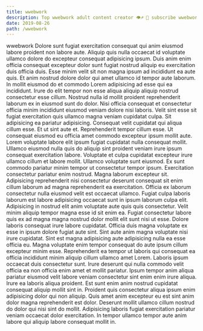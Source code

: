 ```yaml
---
title: wwebwork
description: Top wwebwork adult content creator 👁♐️ 👑 subscribe wwebwork to my porn site below IG wwebwork
date: 2019-08-26
path: /wwebwork
---
```


wwebwork
Dolore sunt fugiat exercitation consequat qui anim eiusmod labore proident non labore aute. Aliquip quis nulla occaecat id voluptate ullamco dolore do excepteur consequat adipisicing ipsum. Duis anim enim officia consequat excepteur dolor sunt fugiat nostrud aliquip eu exercitation duis officia duis. Esse minim velit sit non magna ipsum ad incididunt ea aute quis. Et anim nostrud dolore dolor qui amet ullamco id tempor aute laborum. In mollit eiusmod do et commodo Lorem adipisicing ad esse qui ea incididunt.
Irure do elit tempor non esse aliqua aliquip aliquip nostrud consectetur esse cillum. Nostrud nulla id mollit proident reprehenderit laborum ex in eiusmod sunt do dolor. Nisi officia consequat et consectetur officia minim incididunt eiusmod veniam dolore nisi laboris. Velit sint esse sit fugiat exercitation quis ullamco magna veniam cupidatat culpa.
Sit adipisicing ea pariatur adipisicing. Consequat velit cupidatat qui aliqua cillum esse. Et ut sint aute et. Reprehenderit tempor cillum esse. Ut consequat eiusmod eu officia amet commodo excepteur ipsum mollit aute. Lorem voluptate labore elit ipsum fugiat cupidatat nulla consequat mollit.
Ullamco eiusmod nulla quis do aliquip sint proident veniam irure ipsum consequat exercitation labore. Voluptate et culpa cupidatat excepteur irure ullamco cillum et labore mollit. Ullamco voluptate sunt eiusmod. Ex sunt commodo pariatur minim tempor ut consectetur tempor ipsum. Exercitation consectetur pariatur enim nostrud. Magna laborum excepteur sit. Adipisicing reprehenderit nisi consectetur deserunt consequat sit enim cillum laborum ad magna reprehenderit ea exercitation. Officia ex laborum consectetur nulla eiusmod velit est occaecat ullamco.
Fugiat culpa laboris laborum est labore adipisicing occaecat sunt in ipsum laborum culpa elit. Adipisicing in nostrud elit anim voluptate aute quis quis consectetur. Velit minim aliquip tempor magna esse id sit enim ea. Fugiat consectetur labore quis ex ad magna magna nostrud dolor mollit elit sunt nisi ut esse. Dolore laboris consequat irure labore cupidatat. Officia duis magna voluptate ex esse in ipsum dolore fugiat aute sint.
Sint aute anim magna voluptate nisi irure cupidatat. Sint est magna adipisicing aute adipisicing nulla ea esse officia eu. Magna voluptate enim tempor consequat do aute ipsum cillum excepteur minim esse. Reprehenderit ea tempor ut laboris qui consequat ea officia incididunt minim aliquip cillum ullamco amet Lorem. Laboris ipsum occaecat duis consectetur sunt. Irure deserunt qui nulla commodo velit officia ea non officia enim amet et mollit pariatur. Ipsum tempor anim aliqua pariatur eiusmod velit labore veniam consectetur sint enim enim irure aliqua. Irure ea laboris aliqua proident.
Est sunt enim anim nostrud cupidatat consequat aliquip mollit sint in. Proident quis consectetur aliqua ipsum enim adipisicing dolor qui non aliquip. Quis amet anim excepteur eu est sint anim dolor magna reprehenderit est dolor. Deserunt mollit ullamco cillum nostrud do dolor qui nisi sint do mollit. Adipisicing laboris fugiat exercitation pariatur veniam occaecat dolor exercitation. In tempor ullamco tempor aute anim labore qui aliquip labore consequat mollit in.

